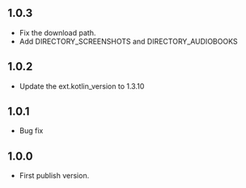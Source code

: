 ## 1.0.3

* Fix the download path.
* Add DIRECTORY_SCREENSHOTS and DIRECTORY_AUDIOBOOKS

## 1.0.2

* Update the ext.kotlin_version to 1.3.10

## 1.0.1

* Bug fix

## 1.0.0

* First publish version.
